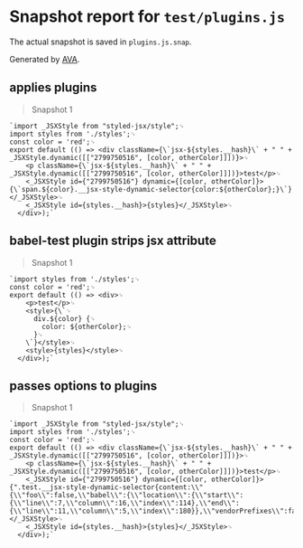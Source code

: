 # Snapshot report for `test/plugins.js`

The actual snapshot is saved in `plugins.js.snap`.

Generated by [AVA](https://avajs.dev).

## applies plugins

> Snapshot 1

    `import _JSXStyle from "styled-jsx/style";␊
    import styles from './styles';␊
    const color = 'red';␊
    export default (() => <div className={\`jsx-${styles.__hash}\` + " " + _JSXStyle.dynamic([["2799750516", [color, otherColor]]])}>␊
        <p className={\`jsx-${styles.__hash}\` + " " + _JSXStyle.dynamic([["2799750516", [color, otherColor]]])}>test</p>␊
        <_JSXStyle id={"2799750516"} dynamic={[color, otherColor]}>{\`span.${color}.__jsx-style-dynamic-selector{color:${otherColor};}\`}</_JSXStyle>␊
        <_JSXStyle id={styles.__hash}>{styles}</_JSXStyle>␊
      </div>);`

## babel-test plugin strips jsx attribute

> Snapshot 1

    `import styles from './styles';␊
    const color = 'red';␊
    export default (() => <div>␊
        <p>test</p>␊
        <style>{\`␊
          div.${color} {␊
            color: ${otherColor};␊
          }␊
        \`}</style>␊
        <style>{styles}</style>␊
      </div>);`

## passes options to plugins

> Snapshot 1

    `import _JSXStyle from "styled-jsx/style";␊
    import styles from './styles';␊
    const color = 'red';␊
    export default (() => <div className={\`jsx-${styles.__hash}\` + " " + _JSXStyle.dynamic([["2799750516", [color, otherColor]]])}>␊
        <p className={\`jsx-${styles.__hash}\` + " " + _JSXStyle.dynamic([["2799750516", [color, otherColor]]])}>test</p>␊
        <_JSXStyle id={"2799750516"} dynamic={[color, otherColor]}>{".test.__jsx-style-dynamic-selector{content:\\"{\\"foo\\":false,\\"babel\\":{\\"location\\":{\\"start\\":{\\"line\\":7,\\"column\\":16,\\"index\\":114},\\"end\\":{\\"line\\":11,\\"column\\":5,\\"index\\":180}},\\"vendorPrefixes\\":false,\\"sourceMaps\\":false,\\"isGlobal\\":false}}\\";}"}</_JSXStyle>␊
        <_JSXStyle id={styles.__hash}>{styles}</_JSXStyle>␊
      </div>);`
